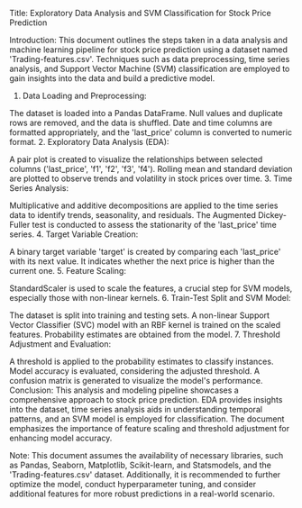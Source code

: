 Title: Exploratory Data Analysis and SVM Classification for Stock Price Prediction

Introduction:
This document outlines the steps taken in a data analysis and machine learning pipeline for stock price prediction using a dataset named 'Trading-features.csv'. Techniques such as data preprocessing, time series analysis, and Support Vector Machine (SVM) classification are employed to gain insights into the data and build a predictive model.

1. Data Loading and Preprocessing:

The dataset is loaded into a Pandas DataFrame.
Null values and duplicate rows are removed, and the data is shuffled.
Date and time columns are formatted appropriately, and the 'last_price' column is converted to numeric format.
2. Exploratory Data Analysis (EDA):

A pair plot is created to visualize the relationships between selected columns ('last_price', 'f1', 'f2', 'f3', 'f4').
Rolling mean and standard deviation are plotted to observe trends and volatility in stock prices over time.
3. Time Series Analysis:

Multiplicative and additive decompositions are applied to the time series data to identify trends, seasonality, and residuals.
The Augmented Dickey-Fuller test is conducted to assess the stationarity of the 'last_price' time series.
4. Target Variable Creation:

A binary target variable 'target' is created by comparing each 'last_price' with its next value. It indicates whether the next price is higher than the current one.
5. Feature Scaling:

StandardScaler is used to scale the features, a crucial step for SVM models, especially those with non-linear kernels.
6. Train-Test Split and SVM Model:

The dataset is split into training and testing sets.
A non-linear Support Vector Classifier (SVC) model with an RBF kernel is trained on the scaled features.
Probability estimates are obtained from the model.
7. Threshold Adjustment and Evaluation:

A threshold is applied to the probability estimates to classify instances.
Model accuracy is evaluated, considering the adjusted threshold.
A confusion matrix is generated to visualize the model's performance.
Conclusion:
This analysis and modeling pipeline showcases a comprehensive approach to stock price prediction. EDA provides insights into the dataset, time series analysis aids in understanding temporal patterns, and an SVM model is employed for classification. The document emphasizes the importance of feature scaling and threshold adjustment for enhancing model accuracy.

Note:
This document assumes the availability of necessary libraries, such as Pandas, Seaborn, Matplotlib, Scikit-learn, and Statsmodels, and the 'Trading-features.csv' dataset. Additionally, it is recommended to further optimize the model, conduct hyperparameter tuning, and consider additional features for more robust predictions in a real-world scenario.
